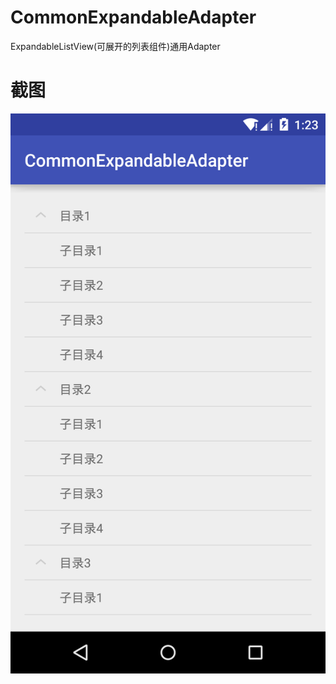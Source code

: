 # CommonExpandableAdapter
ExpandableListView(可展开的列表组件)通用Adapter

# 截图
![截图](https://github.com/xjh1994/CommonExpandableAdapter/blob/master/screenshot.png)
